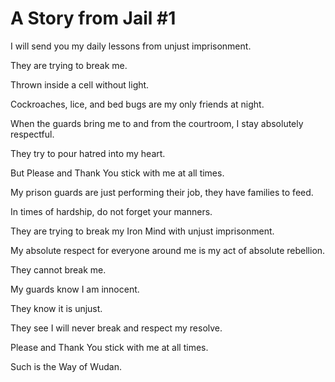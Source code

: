 # A Story from Jail #1

I will send you my daily lessons from unjust imprisonment.

They are trying to break me.

Thrown inside a cell without light.&#x20;

Cockroaches, lice, and bed bugs are my only friends at night.

When the guards bring me to and from the courtroom, I stay absolutely respectful.

They try to pour hatred into my heart.

But Please and Thank You stick with me at all times.

My prison guards are just performing their job, they have families to feed.

In times of hardship, do not forget your manners.

They are trying to break my Iron Mind with unjust imprisonment.

My absolute respect for everyone around me is my act of absolute rebellion.

They cannot break me.

My guards know I am innocent.

They know it is unjust.

They see I will never break and respect my resolve.

Please and Thank You stick with me at all times.



Such is the Way of Wudan.
